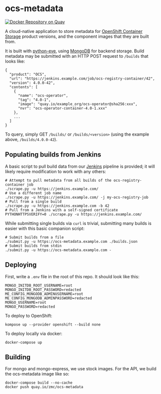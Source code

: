 ocs-metadata
============
[![Docker Repository on Quay](https://quay.io/repository/zmc/ocs-metadata/status "Docker Repository on Quay")](https://quay.io/repository/zmc/ocs-metadata)

A cloud-native application to store metadata for [OpenShift Container Storage](https://www.openshift.com/products/container-storage/) product versions, and the component images that they are built from.

It is built with [python-eve](https://python-eve.org/), using [MongoDB](https://www.mongodb.com/) for backend storage. Build metadata may be submitted with an HTTP POST request to `/builds` that looks like:

    {
      "product": "OCS",
      "url": "https://jenkins.example.com/job/ocs-registry-container/42",
      "version": 4.0.0-42",
      "contents": [
        {
          "name": "ocs-operator",
          "tag": "4.0-1",
          "image": "quay.io/example_org/ocs-operator@sha256:xxx",
          "nvr": "ocs-operator-container-4.0-1.xxx"
        },
        ...
      ]
    }


To query, simply GET `/builds/` or `/builds/<version>` (using the example above, `/builds/4.0.0-42`).


Populating builds from Jenkins
------------------------------
A basic script to pull build data from our [Jenkins](https://jenkins.io/) pipeline is provided; it
will likely require modification to work with any others:

    # Attempt to pull metadata from all builds of the ocs-registry-container job
    ./scrape.py -u https://jenkins.example.com/
    # Use a different job name
    ./scrape.py -u https://jenkins.example.com/ -j my-ocs-registry-job
    # Pull from a single build
    ./scrape.py -u https://jenkins.example.com -b 42
    # Pull from a Jenkins with a self-signed certificate
    PYTHONHTTPSVERIFY=0 ./scrape.py -u https://jenkins.example.com/

While submitting single builds via `curl` is trivial, submitting many builds is easier with this basic companion script:

    # Submit builds from a file
    ./submit.py -u https://ocs-metadata.example.com ./builds.json
    # Submit builds from stdin
    ./submit.py -u https://ocs-metadata.example.com -


Deploying
---------
First, write a `.env` file in the root of this repo. It should look like this:

    MONGO_INITDB_ROOT_USERNAME=root
    MONGO_INITDB_ROOT_PASSWORD=redacted
    ME_CONFIG_MONGODB_ADMINUSERNAME=root
    ME_CONFIG_MONGODB_ADMINPASSWORD=redacted
    MONGO_USERNAME=root
    MONGO_PASSWORD=redacted

To deploy to OpenShift:

    kompose up --provider openshift --build none

To deploy locally via docker:

    docker-compose up


Building
--------
For mongo and mongo-express, we use stock images. For the API, we build the ocs-metadata image like so:

    docker-compose build --no-cache
    docker push quay.io/zmc/ocs-metadata
